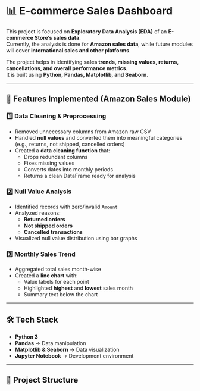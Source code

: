 # 📊 E-commerce Sales Dashboard

This project is focused on **Exploratory Data Analysis (EDA)** of an **E-commerce Store’s sales data**.  
Currently, the analysis is done for **Amazon sales data**, while future modules will cover **international sales and other platforms**.  

The project helps in identifying **sales trends, missing values, returns, cancellations, and overall performance metrics**.  
It is built using **Python, Pandas, Matplotlib, and Seaborn**.

---

## 🚀 Features Implemented (Amazon Sales Module)
### 1️⃣ Data Cleaning & Preprocessing
- Removed unnecessary columns from Amazon raw CSV  
- Handled **null values** and converted them into meaningful categories (e.g., returns, not shipped, cancelled orders)  
- Created a **data cleaning function** that:
  - Drops redundant columns  
  - Fixes missing values  
  - Converts dates into monthly periods  
  - Returns a clean DataFrame ready for analysis  

### 2️⃣ Null Value Analysis
- Identified records with zero/invalid `Amount`  
- Analyzed reasons:
  - **Returned orders**  
  - **Not shipped orders**  
  - **Cancelled transactions**  
- Visualized null value distribution using bar graphs  

### 3️⃣ Monthly Sales Trend
- Aggregated total sales month-wise  
- Created a **line chart** with:
  - Value labels for each point  
  - Highlighted **highest** and **lowest** sales month  
  - Summary text below the chart  

---

## 🛠️ Tech Stack
- **Python 3**  
- **Pandas** → Data manipulation  
- **Matplotlib & Seaborn** → Data visualization  
- **Jupyter Notebook** → Development environment  

---

## 📂 Project Structure
